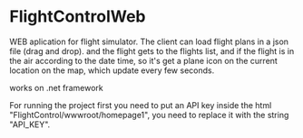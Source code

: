 # FlightControlWeb
WEB aplication for flight simulator.
The client can load flight plans in a json file (drag and drop).
and the flight gets to the flights list,
and if the flight is in the air according to the date time, so it's get a plane icon on the current location on the map,
which update every few seconds.


works on .net framework 


For running the project first you need to put an API key inside the html "FlightControl/wwwroot/homepage1", 
you need to replace it with the string "API_KEY".
